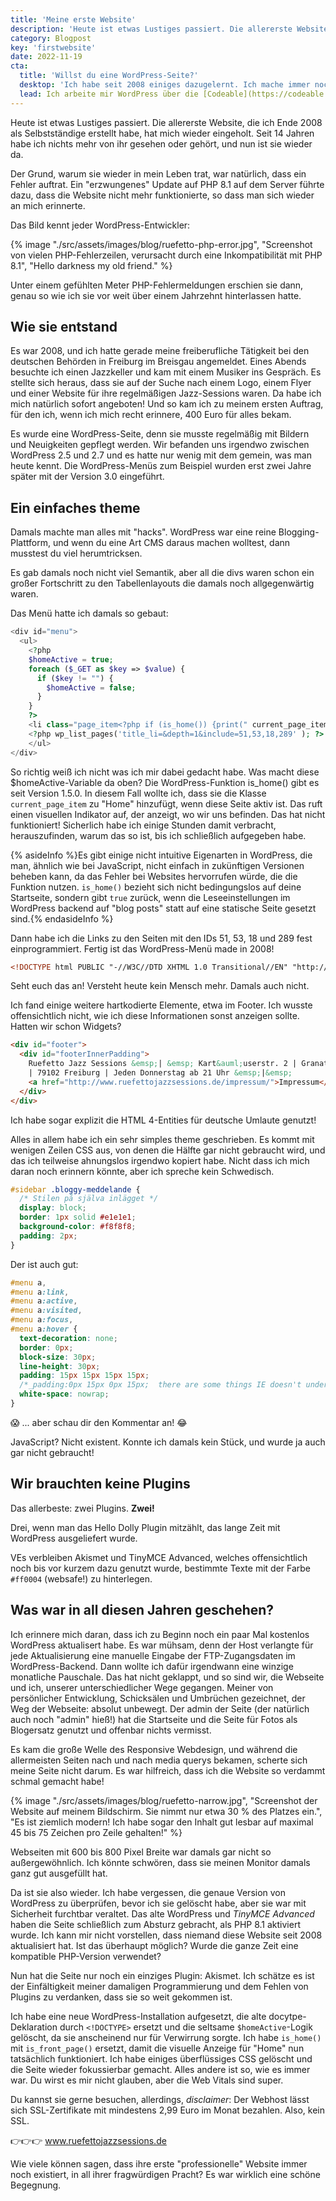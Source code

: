 ```yaml
---
title: 'Meine erste Website'
description: 'Heute ist etwas Lustiges passiert. Die allererste Website, die ich Ende 2008 als Selbstständige erstellt habe, hat mich wieder eingeholt.'
category: Blogpost
key: 'firstwebsite'
date: 2022-11-19
cta:
  title: 'Willst du eine WordPress-Seite?'
  desktop: 'Ich habe seit 2008 einiges dazugelernt. Ich mache immer noch WordPress-Seiten die simpel und langlebig, handgemacht, sicher und schnell sind.'
  lead: Ich arbeite mir WordPress über die [Codeable](https://codeable.io/?ref=ebTXq) Plattform. '
---
```


Heute ist etwas Lustiges passiert. Die allererste Website, die ich Ende 2008 als Selbstständige erstellt habe, hat mich wieder eingeholt. Seit 14 Jahren habe ich nichts mehr von ihr gesehen oder gehört, und nun ist sie wieder da.

Der Grund, warum sie wieder in mein Leben trat, war natürlich, dass ein Fehler auftrat. Ein "erzwungenes" Update auf PHP 8.1 auf dem Server führte dazu, dass die Website nicht mehr funktionierte, so dass man sich wieder an mich erinnerte.

Das Bild kennt jeder WordPress-Entwickler:

{% image "./src/assets/images/blog/ruefetto-php-error.jpg", "Screenshot von vielen PHP-Fehlerzeilen, verursacht durch eine Inkompatibilität mit PHP 8.1", "Hello darkness my old friend." %}

Unter einem gefühlten Meter PHP-Fehlermeldungen erschien sie dann, genau so wie ich sie vor weit über einem Jahrzehnt hinterlassen hatte.

## Wie sie entstand

Es war 2008, und ich hatte gerade meine freiberufliche Tätigkeit bei den deutschen Behörden in Freiburg im Breisgau angemeldet. Eines Abends besuchte ich einen Jazzkeller und kam mit einem Musiker ins Gespräch. Es stellte sich heraus, dass sie auf der Suche nach einem Logo, einem Flyer und einer Website für ihre regelmäßigen Jazz-Sessions waren. Da habe ich mich natürlich sofort angeboten! Und so kam ich zu meinem ersten Auftrag, für den ich, wenn ich mich recht erinnere, 400 Euro für alles bekam.

Es wurde eine WordPress-Seite, denn sie musste regelmäßig mit Bildern und Neuigkeiten gepflegt werden. Wir befanden uns irgendwo zwischen WordPress 2.5 und 2.7 und es hatte nur wenig mit dem gemein, was man heute kennt. Die WordPress-Menüs zum Beispiel wurden erst zwei Jahre später mit der Version 3.0 eingeführt.

## Ein einfaches theme

Damals machte man alles mit "hacks". WordPress war eine reine Blogging-Plattform, und wenn du eine Art CMS daraus machen wolltest, dann musstest du viel herumtricksen.

Es gab damals noch nicht viel Semantik, aber all die divs waren schon ein großer Fortschritt zu den Tabellenlayouts die damals noch allgegenwärtig waren.

Das Menü hatte ich damals so gebaut:

```php
<div id="menu">
  <ul>
    <?php
    $homeActive = true;
    foreach ($_GET as $key => $value) {
      if ($key != "") {
        $homeActive = false;
      }
    }
    ?>
    <li class="page_item<?php if (is_home()) {print(" current_page_item");} ?>"><a href="<?php echo get_option('home'); ?>" title="Home" id="subitemmenu0">Home</a></li>
    <?php wp_list_pages('title_li=&depth=1&include=51,53,18,289' ); ?>
    </ul>
</div>
```

So richtig weiß ich nicht was ich mir dabei gedacht habe. Was macht diese $homeActive-Variable da oben? Die WordPress-Funktion is_home() gibt es seit Version 1.5.0. In diesem Fall wollte ich, dass sie die Klasse `current_page_item` zu "Home" hinzufügt, wenn diese Seite aktiv ist. Das ruft einen visuellen Indikator auf, der anzeigt, wo wir uns befinden. Das hat nicht funktioniert! Sicherlich habe ich einige Stunden damit verbracht, herauszufinden, warum das so ist, bis ich schließlich aufgegeben habe.

{% asideInfo %}Es gibt einige nicht intuitive Eigenarten in WordPress, die man, ähnlich wie bei JavaScript, nicht einfach in zukünftigen Versionen beheben kann, da das Fehler bei Websites hervorrufen würde, die die Funktion nutzen. `is_home()` bezieht sich nicht bedingungslos auf deine Startseite, sondern gibt `true` zurück, wenn die Leseeinstellungen im WordPress backend auf "blog posts" statt auf eine statische Seite gesetzt sind.{% endasideInfo %}

Dann habe ich die Links zu den Seiten mit den IDs 51, 53, 18 und 289 fest einprogrammiert.
Fertig ist das WordPress-Menü made in 2008!

```html
<!DOCTYPE html PUBLIC "-//W3C//DTD XHTML 1.0 Transitional//EN" "http://www.w3.org/TR/xhtml1/DTD/xhtml1-transitional.dtd">
```

Seht euch das an! Versteht heute kein Mensch mehr. Damals auch nicht.

Ich fand einige weitere hartkodierte Elemente, etwa im Footer. Ich wusste offensichtlich nicht, wie ich diese Informationen sonst anzeigen sollte. Hatten wir schon Widgets?

```html
<div id="footer">
  <div id="footerInnerPadding">
    Ruefetto Jazz Sessions &emsp;| &emsp; Kart&auml;userstr. 2 | Granatg&auml;&szlig;le 3
    | 79102 Freiburg | Jeden Donnerstag ab 21 Uhr &emsp;|&emsp;
    <a href="http://www.ruefettojazzsessions.de/impressum/">Impressum</a>
  </div>
</div>
```

Ich habe sogar explizit die HTML 4-Entities für deutsche Umlaute genutzt!

Alles in allem habe ich ein sehr simples theme geschrieben. Es kommt mit wenigen Zeilen CSS aus, von denen die Hälfte gar nicht gebraucht wird, und das ich teilweise ahnungslos irgendwo kopiert habe. Nicht dass ich mich daran noch erinnern könnte, aber ich spreche kein Schwedisch.

```css
#sidebar .bloggy-meddelande {
  /* Stilen på själva inlägget */
  display: block;
  border: 1px solid #e1e1e1;
  background-color: #f8f8f8;
  padding: 2px;
}
```

Der ist auch gut:

```css
#menu a,
#menu a:link,
#menu a:active,
#menu a:visited,
#menu a:focus,
#menu a:hover {
  text-decoration: none;
  border: 0px;
  block-size: 30px;
  line-height: 30px;
  padding: 15px 15px 15px 15px;
  /*_padding:0px 15px 0px 15px;  there are some things IE doesn't understand about padding */
  white-space: nowrap;
}
```

😱
... aber schau dir den Kommentar an! 😂

JavaScript? Nicht existent. Konnte ich damals kein Stück, und wurde ja auch gar nicht gebraucht!

## Wir brauchten keine Plugins

Das allerbeste: zwei Plugins. **Zwei!**

Drei, wenn man das Hello Dolly Plugin mitzählt, das lange Zeit mit WordPress ausgeliefert wurde.

VEs verbleiben Akismet und TinyMCE Advanced, welches offensichtlich noch bis vor kurzem dazu genutzt wurde, bestimmte Texte mit der Farbe `#ff0004` (websafe!) zu hinterlegen.

## Was war in all diesen Jahren geschehen?

Ich erinnere mich daran, dass ich zu Beginn noch ein paar Mal kostenlos WordPress aktualisert habe. Es war mühsam, denn der Host verlangte für jede Aktualisierung eine manuelle Eingabe der FTP-Zugangsdaten im WordPress-Backend. Dann wollte ich dafür irgendwann eine winzige monatliche Pauschale. Das hat nicht geklappt, und so sind wir, die Webseite und ich, unserer unterschiedlicher Wege gegangen. Meiner von persönlicher Entwicklung, Schicksälen und Umbrüchen gezeichnet, der Weg der Webseite: absolut unbewegt. Der admin der Seite (der natürlich auch noch "admin" hieß!) hat die Startseite und die Seite für Fotos als Blogersatz genutzt und offenbar nichts vermisst.

Es kam die große Welle des Responsive Webdesign, und während die allermeisten Seiten nach und nach media querys bekamen, scherte sich meine Seite nicht darum. Es war hilfreich, dass ich die Website so verdammt schmal gemacht habe!

{% image "./src/assets/images/blog/ruefetto-narrow.jpg", "Screenshot der Website auf meinem Bildschirm. Sie nimmt nur etwa 30 % des Platzes ein.", "Es ist ziemlich modern! Ich habe sogar den Inhalt gut lesbar auf maximal 45 bis 75 Zeichen pro Zeile gehalten!" %}

Webseiten mit 600 bis 800 Pixel Breite war damals gar nicht so außergewöhnlich. Ich könnte schwören, dass sie meinen Monitor damals ganz gut ausgefüllt hat.

Da ist sie also wieder. Ich habe vergessen, die genaue Version von WordPress zu überprüfen, bevor ich sie gelöscht habe, aber sie war mit Sicherheit furchtbar veraltet. Das alte WordPress und _TinyMCE Advanced_ haben die Seite schließlich zum Absturz gebracht, als PHP 8.1 aktiviert wurde.
Ich kann mir nicht vorstellen, dass niemand diese Website seit 2008 aktualisiert hat. Ist das überhaupt möglich? Wurde die ganze Zeit eine kompatible PHP-Version verwendet?

Nun hat die Seite nur noch ein einziges Plugin: Akismet. Ich schätze es ist der Einfältigkeit meiner damaligen Programmierung und dem Fehlen von Plugins zu verdanken, dass sie so weit gekommen ist.

Ich habe eine neue WordPress-Installation aufgesetzt, die alte docytpe-Deklaration durch `<!DOCTYPE>` ersetzt und die seltsame `$homeActive`-Logik gelöscht, da sie anscheinend nur für Verwirrung sorgte. Ich habe `is_home()` mit `is_front_page()` ersetzt, damit die visuelle Anzeige für "Home" nun tatsächlich funktioniert. Ich habe einiges überflüssiges CSS gelöscht und die Seite wieder fokussierbar gemacht.
Alles andere ist so, wie es immer war. Du wirst es mir nicht glauben, aber die Web Vitals sind super.

Du kannst sie gerne besuchen, allerdings, _disclaimer_: Der Webhost lässt sich SSL-Zertifikate mit mindestens 2,99 Euro im Monat bezahlen. Also, kein SSL.

👉👉👉 www.ruefettojazzsessions.de

Wie viele können sagen, dass ihre erste "professionelle" Website immer noch existiert, in all ihrer fragwürdigen Pracht? Es war wirklich eine schöne Begegnung.
